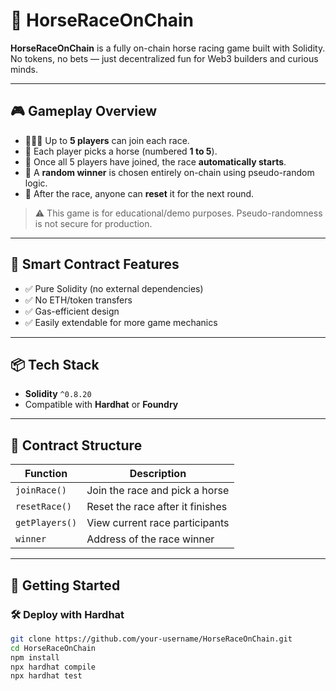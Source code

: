 # 🐎 HorseRaceOnChain

**HorseRaceOnChain** is a fully on-chain horse racing game built with Solidity.  
No tokens, no bets — just decentralized fun for Web3 builders and curious minds.

---

## 🎮 Gameplay Overview

- 🧑‍🤝‍🧑 Up to **5 players** can join each race.
- 🐴 Each player picks a horse (numbered **1 to 5**).
- 🏁 Once all 5 players have joined, the race **automatically starts**.
- 🎲 A **random winner** is chosen entirely on-chain using pseudo-random logic.
- 🔄 After the race, anyone can **reset** it for the next round.

> ⚠️ This game is for educational/demo purposes. Pseudo-randomness is not secure for production.

---

## 🔧 Smart Contract Features

- ✅ Pure Solidity (no external dependencies)
- ✅ No ETH/token transfers
- ✅ Gas-efficient design
- ✅ Easily extendable for more game mechanics

---

## 📦 Tech Stack

- **Solidity** `^0.8.20`
- Compatible with **Hardhat** or **Foundry**

---

## 📜 Contract Structure

| Function        | Description                            |
|----------------|----------------------------------------|
| `joinRace()`   | Join the race and pick a horse         |
| `resetRace()`  | Reset the race after it finishes       |
| `getPlayers()` | View current race participants         |
| `winner`       | Address of the race winner             |

---

## 🚀 Getting Started

### 🛠 Deploy with Hardhat

```bash
git clone https://github.com/your-username/HorseRaceOnChain.git
cd HorseRaceOnChain
npm install
npx hardhat compile
npx hardhat test
